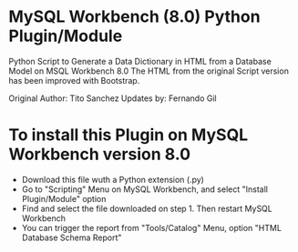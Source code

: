 # MySQL Workbench (8.0) Python Plugin/Module
Python Script to Generate a Data Dictionary in HTML from a Database Model on MSQL Workbench 8.0
The HTML from the original Script version has been improved with Bootstrap.

Original Author: Tito Sanchez
Updates by: Fernando Gil

# To install this Plugin on MySQL Workbench version 8.0
- Download this file wuth a Python extension (.py)
- Go to "Scripting" Menu on MySQL Workbench, and select "Install Plugin/Module" option
- Find and select the file downloaded on step 1. Then restart MySQL Workbench
- You can trigger the report from "Tools/Catalog" Menu, option "HTML Database Schema Report"
